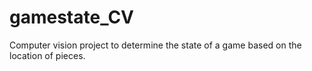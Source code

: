# gamestate_CV
Computer vision project to determine the state of a game based on the location of pieces.
